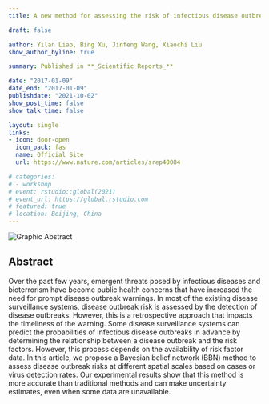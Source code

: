 ```yaml
---
title: A new method for assessing the risk of infectious disease outbreak

draft: false

author: Yilan Liao, Bing Xu, Jinfeng Wang, Xiaochi Liu
show_author_byline: true

summary: Published in **_Scientific Reports_**

date: "2017-01-09"
date_end: "2017-01-09"
publishdate: "2021-10-02"
show_post_time: false
show_talk_time: false

layout: single
links:
- icon: door-open
  icon_pack: fas
  name: Official Site
  url: https://www.nature.com/articles/srep40084

# categories:
# - workshop
# event: rstudio::global(2021)
# event_url: https://global.rstudio.com
# featured: true
# location: Beijing, China
---
```


![Graphic Abstract](graphic.png)

## Abstract

Over the past few years, emergent threats posed by infectious diseases and bioterrorism have become public health concerns that have increased the need for prompt disease outbreak warnings. In most of the existing disease surveillance systems, disease outbreak risk is assessed by the detection of disease outbreaks. However, this is a retrospective approach that impacts the timeliness of the warning. Some disease surveillance systems can predict the probabilities of infectious disease outbreaks in advance by determining the relationship between a disease outbreak and the risk factors. However, this process depends on the availability of risk factor data. In this article, we propose a Bayesian belief network (BBN) method to assess disease outbreak risks at different spatial scales based on cases or virus detection rates. Our experimental results show that this method is more accurate than traditional methods and can make uncertainty estimates, even when some data are unavailable.
